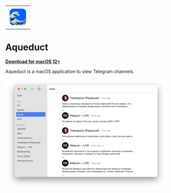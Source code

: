 <table>
  <tr>
    <td>
      <img
        src="https://github.com/agentcooper/Aqueduct/blob/main/Aqueduct/Assets.xcassets/AppIcon.appiconset/AppIcon-256.png"
        width="64"
        height="64"
      />
    </td>
  </tr>
</table>
  
# Aqueduct

**[Download for macOS 12+](https://github.com/agentcooper/Aqueduct/releases/latest/download/Aqueduct.app.zip)**

Aqueduct is a macOS application to view Telegram channels.

![Aqueduct screenshot](screenshot.png)